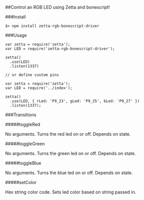 ##Control an RGB LED using Zetta and bonescript!

###Install

```
$> npm install zetta-rgb-bonescript-driver
```

###Usage

```
var zetta = require('zetta');
var LED = require('zetta-rgb-bonescript-driver');

zetta()
  .use(LED)
  .listen(1337)

// or define custom pins

var zetta = require('zetta');
var LED = require('../index');

zetta()
  .use(LED, { rLed: 'P9_23', gLed: 'P9_25', bLed: 'P9_27' })
  .listen(1337);

```

###Transitions

#####toggleRed

No arguments. Turns the red led on or off. Depends on state.

#####toggleGreen

No arguments. Turns the green led on or off. Depends on state.

#####toggleBlue

No arguments. Turns the blue led on or off. Depends on state.

#####setColor

Hex string color code. Sets led color based on string passed in.

